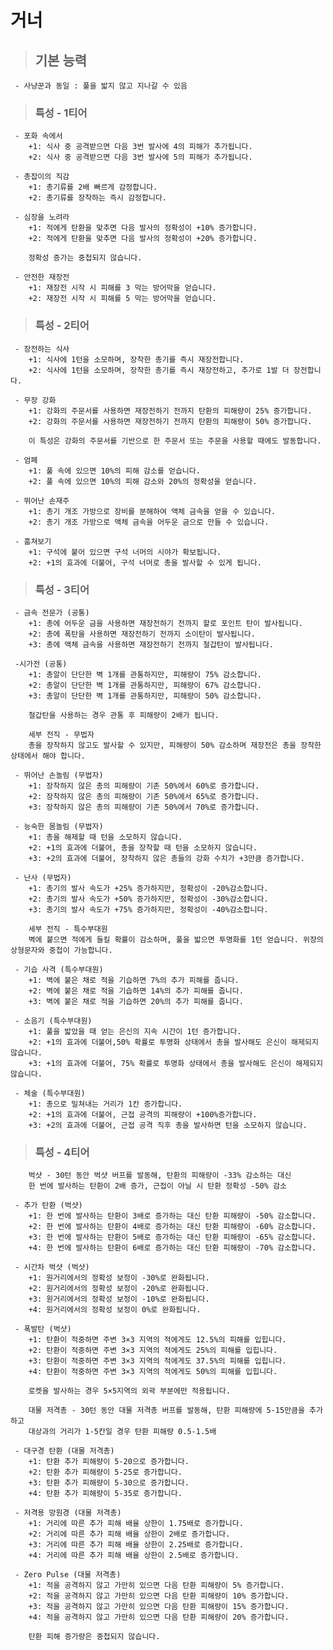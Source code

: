 # 거너

> ## 기본 능력

     - 사냥꾼과 동일 : 풀을 밟지 않고 지나갈 수 있음

> ### 특성 - 1티어

     - 포화 속에서
        +1: 식사 중 공격받으면 다음 3번 발사에 4의 피해가 추가됩니다.
        +2: 식사 중 공격받으면 다음 3번 발사에 5의 피해가 추가됩니다.
     
     - 총잡이의 직감
        +1: 총기류를 2배 빠르게 감정합니다.
        +2: 총기류를 장착하는 즉시 감정합니다.

     - 심장을 노려라
        +1: 적에게 탄환을 맞추면 다음 발사의 정확성이 +10% 증가합니다.
        +2: 적에게 탄환을 맞추면 다음 발사의 정확성이 +20% 증가합니다.

        정확성 증가는 중첩되지 않습니다.

     - 안전한 재장전
        +1: 재장전 시작 시 피해를 3 막는 방어막을 얻습니다.
        +2: 재장전 시작 시 피해를 5 막는 방어막을 얻습니다.

> ### 특성 - 2티어

     - 장전하는 식사
        +1: 식사에 1턴을 소모하며, 장착한 총기를 즉시 재장전합니다.
        +2: 식사에 1턴을 소모하며, 장착한 총기를 즉시 재장전하고, 추가로 1발 더 장전합니다.

     - 무장 강화
        +1: 강화의 주문서를 사용하면 재장전하기 전까지 탄환의 피해량이 25% 증가합니다.
        +2: 강화의 주문서를 사용하면 재장전하기 전까지 탄환의 피해량이 50% 증가합니다.

        이 특성은 강화의 주문서를 기반으로 한 주문서 또는 주문을 사용할 때에도 발동합니다.

     - 엄폐
        +1: 풀 속에 있으면 10%의 피해 감소를 얻습니다.
        +2: 풀 속에 있으면 10%의 피해 감소와 20%의 정확성을 얻습니다.

     - 뛰어난 손재주
        +1: 총기 개조 가방으로 장비를 분해하여 액체 금속을 얻을 수 있습니다.
        +2: 총기 개조 가방으로 액체 금속을 어두운 금으로 만들 수 있습니다.

     - 훔쳐보기
        +1: 구석에 붙어 있으면 구석 너머의 시야가 확보됩니다.
        +2: +1의 효과에 더불어, 구석 너머로 총을 발사할 수 있게 됩니다.

> ### 특성 - 3티어

     - 금속 전문가 (공통)
        +1: 총에 어두운 금을 사용하면 재장전하기 전까지 할로 포인트 탄이 발사됩니다.
        +2: 총에 폭탄을 사용하면 재장전하기 전까지 소이탄이 발사됩니다.
        +3: 총에 액체 금속을 사용하면 재장전하기 전까지 철갑탄이 발사됩니다.

     -시가전 (공통)
        +1: 총알이 단단한 벽 1개를 관통하지만, 피해량이 75% 감소합니다.
        +2: 총알이 단단한 벽 1개를 관통하지만, 피해량이 67% 감소합니다.
        +3: 총알이 단단한 벽 1개를 관통하지만, 피해량이 50% 감소합니다.

        철갑탄을 사용하는 경우 관통 후 피해량이 2배가 됩니다.

        세부 전직 - 무법자
        총을 장착하지 않고도 발사할 수 있지만, 피해량이 50% 감소하며 재장전은 총을 장착한 상태에서 해야 합니다.

     - 뛰어난 손놀림 (무법자)
        +1: 장착하지 않은 총의 피해량이 기존 50%에서 60%로 증가합니다.
        +2: 장착하지 않은 총의 피해량이 기존 50%에서 65%로 증가합니다.
        +3: 장착하지 않은 총의 피해량이 기존 50%에서 70%로 증가합니다.

     - 능숙한 몸놀림 (무법자)
        +1: 총을 해제할 때 턴을 소모하지 않습니다.
        +2: +1의 효과에 더불어, 총을 장착할 때 턴을 소모하지 않습니다.
        +3: +2의 효과에 더불어, 장착하지 않은 총들의 강화 수치가 +3만큼 증가합니다.

     - 난사 (무법자)
        +1: 총기의 발사 속도가 +25% 증가하지만, 정확성이 -20%감소합니다.
        +2: 총기의 발사 속도가 +50% 증가하지만, 정확성이 -30%감소합니다.
        +3: 총기의 발사 속도가 +75% 증가하지만, 정확성이 -40%감소합니다.

        세부 전직 - 특수부대원
        벽에 붙으면 적에게 들킬 확률이 감소하며, 풀을 밟으면 투명화를 1턴 얻습니다. 위장의 상형문자와 중첩이 가능합니다.

     - 기습 사격 (특수부대원)
        +1: 벽에 붙은 채로 적을 기습하면 7%의 추가 피해를 줍니다.
        +2: 벽에 붙은 채로 적을 기습하면 14%의 추가 피해를 줍니다.
        +3: 벽에 붙은 채로 적을 기습하면 20%의 추가 피해를 줍니다.

     - 소음기 (특수부대원)
        +1: 풀을 밟았을 때 얻는 은신의 지속 시간이 1턴 증가합니다.
        +2: +1의 효과에 더불어,50% 확률로 투명화 상태에서 총을 발사해도 은신이 해제되지 않습니다.
        +3: +1의 효과에 더불어, 75% 확률로 투명화 상태에서 총을 발사해도 은신이 해제되지 않습니다.

     - 체술 (특수부대원)
        +1: 총으로 밀쳐내는 거리가 1칸 증가합니다.
        +2: +1의 효과에 더불어, 근접 공격의 피해량이 +100%증가합니다.
        +3: +2의 효과에 더불어, 근접 공격 직후 총을 발사하면 턴을 소모하지 않습니다.

> ### 특성 - 4티어

        벅샷 - 30턴 동안 벅샷 버프를 발동해, 탄환의 피해량이 -33% 감소하는 대신
        한 번에 발사하는 탄환이 2배 증가, 근접이 아닐 시 탄환 정확성 -50% 감소

     - 추가 탄환 (벅샷)
        +1: 한 번에 발사하는 탄환이 3배로 증가하는 대신 탄환 피해량이 -50% 감소합니다.
        +2: 한 번에 발사하는 탄환이 4배로 증가하는 대신 탄환 피해량이 -60% 감소합니다.
        +3: 한 번에 발사하는 탄환이 5배로 증가하는 대신 탄환 피해량이 -65% 감소합니다.
        +4: 한 번에 발사하는 탄환이 6배로 증가하는 대신 탄환 피해량이 -70% 감소합니다.

     - 시간차 벅샷 (벅샷)
        +1: 원거리에서의 정확성 보정이 -30%로 완화됩니다.
        +2: 원거리에서의 정확성 보정이 -20%로 완화됩니다.
        +3: 원거리에서의 정확성 보정이 -10%로 완화됩니다.
        +4: 원거리에서의 정확성 보정이 0%로 완화됩니다.

     - 폭발탄 (벅샷)
        +1: 탄환이 적중하면 주변 3×3 지역의 적에게도 12.5%의 피해를 입힙니다.
        +2: 탄환이 적중하면 주변 3×3 지역의 적에게도 25%의 피해를 입힙니다.
        +3: 탄환이 적중하면 주변 3×3 지역의 적에게도 37.5%의 피해를 입힙니다.
        +4: 탄환이 적중하면 주변 3×3 지역의 적에게도 50%의 피해를 입힙니다.

        로켓을 발사하는 경우 5×5지역의 외곽 부분에만 적용됩니다.

        대물 저격총 - 30턴 동안 대물 저격총 버프를 발동해, 탄환 피해량에 5-15만큼을 추가하고
        대상과의 거리가 1-5칸일 경우 탄환 피해량 0.5-1.5배

     - 대구경 탄환 (대물 저격총)
        +1: 탄환 추가 피해량이 5-20으로 증가합니다.
        +2: 탄환 추가 피해량이 5-25로 증가합니다.
        +3: 탄환 추가 피해량이 5-30으로 증가합니다.
        +4: 탄환 추가 피해량이 5-35로 증가합니다.

     - 저격용 망원경 (대물 저격총)
        +1: 거리에 따른 추가 피해 배율 상한이 1.75배로 증가합니다.
        +2: 거리에 따른 추가 피해 배율 상한이 2배로 증가합니다.
        +3: 거리에 따른 추가 피해 배율 상한이 2.25배로 증가합니다.
        +4: 거리에 따른 추가 피해 배율 상한이 2.5배로 증가합니다.

     - Zero Pulse (대물 저격총)
        +1: 적을 공격하지 않고 가만히 있으면 다음 탄환 피해량이 5% 증가합니다.
        +2: 적을 공격하지 않고 가만히 있으면 다음 탄환 피해량이 10% 증가합니다.
        +3: 적을 공격하지 않고 가만히 있으면 다음 탄환 피해량이 15% 증가합니다.
        +4: 적을 공격하지 않고 가만히 있으면 다음 탄환 피해량이 20% 증가합니다.

        탄환 피해 증가량은 중첩되지 않습니다.


